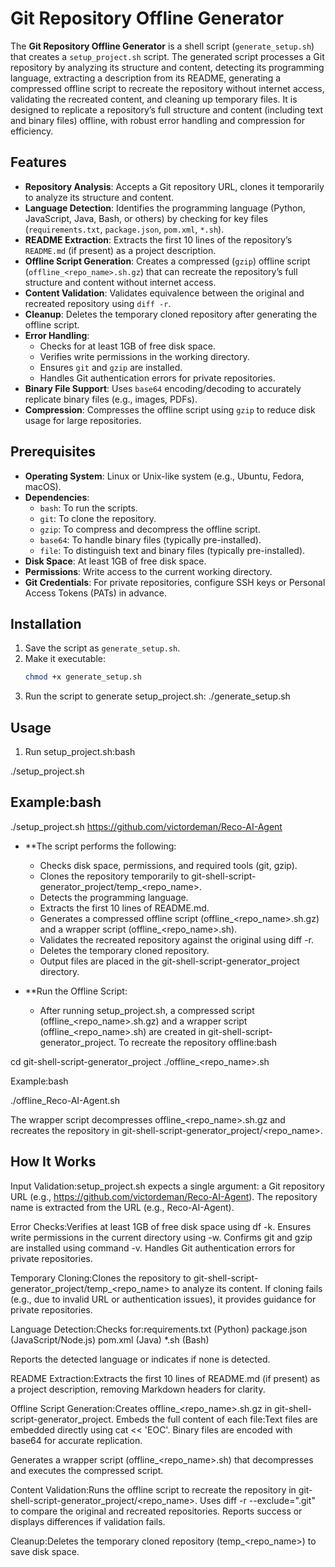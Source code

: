 # Git Repository Offline Generator

The **Git Repository Offline Generator** is a shell script (`generate_setup.sh`) that creates a `setup_project.sh` script. The generated script processes a Git repository by analyzing its structure and content, detecting its programming language, extracting a description from its README, generating a compressed offline script to recreate the repository without internet access, validating the recreated content, and cleaning up temporary files. It is designed to replicate a repository’s full structure and content (including text and binary files) offline, with robust error handling and compression for efficiency.

## Features

- **Repository Analysis**: Accepts a Git repository URL, clones it temporarily to analyze its structure and content.
- **Language Detection**: Identifies the programming language (Python, JavaScript, Java, Bash, or others) by checking for key files (`requirements.txt`, `package.json`, `pom.xml`, `*.sh`).
- **README Extraction**: Extracts the first 10 lines of the repository’s `README.md` (if present) as a project description.
- **Offline Script Generation**: Creates a compressed (`gzip`) offline script (`offline_<repo_name>.sh.gz`) that can recreate the repository’s full structure and content without internet access.
- **Content Validation**: Validates equivalence between the original and recreated repository using `diff -r`.
- **Cleanup**: Deletes the temporary cloned repository after generating the offline script.
- **Error Handling**:
  - Checks for at least 1GB of free disk space.
  - Verifies write permissions in the working directory.
  - Ensures `git` and `gzip` are installed.
  - Handles Git authentication errors for private repositories.
- **Binary File Support**: Uses `base64` encoding/decoding to accurately replicate binary files (e.g., images, PDFs).
- **Compression**: Compresses the offline script using `gzip` to reduce disk usage for large repositories.

## Prerequisites

- **Operating System**: Linux or Unix-like system (e.g., Ubuntu, Fedora, macOS).
- **Dependencies**:
  - `bash`: To run the scripts.
  - `git`: To clone the repository.
  - `gzip`: To compress and decompress the offline script.
  - `base64`: To handle binary files (typically pre-installed).
  - `file`: To distinguish text and binary files (typically pre-installed).
- **Disk Space**: At least 1GB of free disk space.
- **Permissions**: Write access to the current working directory.
- **Git Credentials**: For private repositories, configure SSH keys or Personal Access Tokens (PATs) in advance.

## Installation

1. Save the script as `generate_setup.sh`.
2. Make it executable:
   ```bash
   chmod +x generate_setup.sh
3. Run the script to generate setup_project.sh:
    ./generate_setup.sh

## Usage

1. Run setup_project.sh:bash

./setup_project.sh <git-repo-url>

## Example:bash

./setup_project.sh https://github.com/victordeman/Reco-AI-Agent

- **The script performs the following:
  - Checks disk space, permissions, and required tools (git, gzip).
  - Clones the repository temporarily to git-shell-script-generator_project/temp_<repo_name>.
  - Detects the programming language.
  - Extracts the first 10 lines of README.md.
  - Generates a compressed offline script (offline_<repo_name>.sh.gz) and a wrapper script (offline_<repo_name>.sh).
  - Validates the recreated repository against the original using diff -r.
  - Deletes the temporary cloned repository.
  - Output files are placed in the git-shell-script-generator_project directory.

- **Run the Offline Script:
  - After running setup_project.sh, a compressed script (offline_<repo_name>.sh.gz) and a wrapper script (offline_<repo_name>.sh)     are created in git-shell-script-generator_project. To recreate the repository offline:bash

cd git-shell-script-generator_project
./offline_<repo_name>.sh

Example:bash

./offline_Reco-AI-Agent.sh

The wrapper script decompresses offline_<repo_name>.sh.gz and recreates the repository in git-shell-script-generator_project/<repo_name>.

## How It Works

Input Validation:setup_project.sh expects a single argument: a Git repository URL (e.g., https://github.com/victordeman/Reco-AI-Agent).
The repository name is extracted from the URL (e.g., Reco-AI-Agent).

Error Checks:Verifies at least 1GB of free disk space using df -k.
Ensures write permissions in the current directory using -w.
Confirms git and gzip are installed using command -v.
Handles Git authentication errors for private repositories.

Temporary Cloning:Clones the repository to git-shell-script-generator_project/temp_<repo_name> to analyze its content.
If cloning fails (e.g., due to invalid URL or authentication issues), it provides guidance for private repositories.

Language Detection:Checks for:requirements.txt (Python)
package.json (JavaScript/Node.js)
pom.xml (Java)
*.sh (Bash)

Reports the detected language or indicates if none is detected.

README Extraction:Extracts the first 10 lines of README.md (if present) as a project description, removing Markdown headers for clarity.

Offline Script Generation:Creates offline_<repo_name>.sh.gz in git-shell-script-generator_project.
Embeds the full content of each file:Text files are embedded directly using cat << 'EOC'.
Binary files are encoded with base64 for accurate replication.

Generates a wrapper script (offline_<repo_name>.sh) that decompresses and executes the compressed script.

Content Validation:Runs the offline script to recreate the repository in git-shell-script-generator_project/<repo_name>.
Uses diff -r --exclude=".git" to compare the original and recreated repositories.
Reports success or displays differences if validation fails.

Cleanup:Deletes the temporary cloned repository (temp_<repo_name>) to save disk space.

